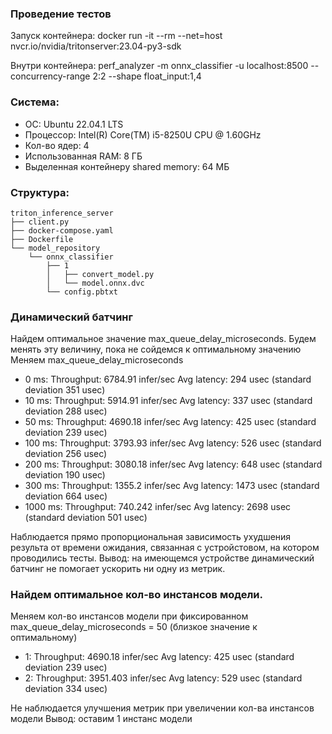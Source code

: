### Проведение тестов
Запуск контейнера:
docker run -it --rm --net=host nvcr.io/nvidia/tritonserver:23.04-py3-sdk

Внутри контейнера:
perf_analyzer -m onnx_classifier -u localhost:8500 --concurrency-range 2:2 --shape float_input:1,4

### Система:
- ОС: Ubuntu 22.04.1 LTS
- Процессор: Intel(R) Core(TM) i5-8250U CPU @ 1.60GHz
- Кол-во ядер: 4
- Использованная RAM: 8 ГБ
- Выделенная контейнеру shared memory: 64 МБ

### Структура:
```
triton_inference_server
├── client.py
├── docker-compose.yaml
├── Dockerfile
└── model_repository
    └── onnx_classifier
        ├── 1
        │   ├── convert_model.py
        │   └── model.onnx.dvc
        └── config.pbtxt
```


### Динамический батчинг
Найдем оптимальное значение max_queue_delay_microseconds. Будем менять эту величину, пока не сойдемся к оптимальному значению
Меняем  max_queue_delay_microseconds
- 0 ms:
    Throughput: 6784.91 infer/sec
    Avg latency: 294 usec (standard deviation 351 usec)
- 10 ms:
    Throughput: 5914.91 infer/sec
    Avg latency: 337 usec (standard deviation 288 usec)
- 50 ms:
    Throughput: 4690.18 infer/sec
    Avg latency: 425 usec (standard deviation 239 usec)
- 100 ms:
    Throughput: 3793.93 infer/sec
    Avg latency: 526 usec (standard deviation 256 usec)
- 200 ms:
    Throughput: 3080.18 infer/sec
    Avg latency: 648 usec (standard deviation 190 usec)
- 300 ms:
    Throughput: 1355.2 infer/sec
    Avg latency: 1473 usec (standard deviation 664 usec)
- 1000 ms:
    Throughput: 740.242 infer/sec
    Avg latency: 2698 usec (standard deviation 501 usec)

Наблюдается прямо пропорциональная зависимость ухудшения результа от времени ожидания, связанная с устройстовом, на котором проводились тесты.
Вывод: на имеющемся устройстве динамический батчинг не помогает ускорить ни одну из метрик.

### Найдем оптимальное кол-во инстансов модели.
Меняем кол-во инстансов модели при фиксированном max_queue_delay_microseconds = 50 (близкое значение к оптимальному)

- 1:
    Throughput: 4690.18 infer/sec
    Avg latency: 425 usec (standard deviation 239 usec)
- 2:
    Throughput: 3951.403 infer/sec
    Avg latency: 529 usec (standard deviation 334 usec)


Не наблюдается улучшения метрик при увеличении кол-ва инстансов модели
Вывод: оставим 1 инстанс модели
